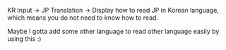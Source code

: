 KR Input -> JP Translation -> Display how to read JP in Korean language, which means you do not need to know how to read. 

Maybe I gotta add some other language to read other language easily by using this :) 
